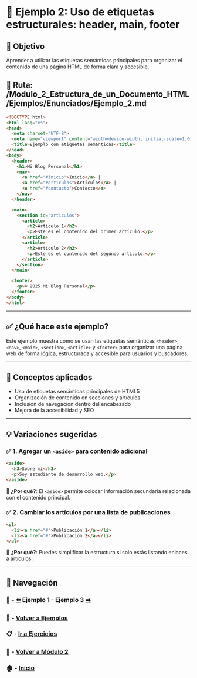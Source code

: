 # 🧪 Ejemplo 2: Uso de etiquetas estructurales: header, main, footer

## 🎯 Objetivo
Aprender a utilizar las etiquetas semánticas principales para organizar el contenido de una página HTML de forma clara y accesible.

## 📁 Ruta: /Modulo_2_Estructura_de_un_Documento_HTML/Ejemplos/Enunciados/Ejemplo_2.md

```html
<!DOCTYPE html>
<html lang="es">
<head>
  <meta charset="UTF-8">
  <meta name="viewport" content="width=device-width, initial-scale=1.0">
  <title>Ejemplo con etiquetas semánticas</title>
</head>
<body>
  <header>
    <h1>Mi Blog Personal</h1>
    <nav>
      <a href="#inicio">Inicio</a> |
      <a href="#articulos">Artículos</a> |
      <a href="#contacto">Contacto</a>
    </nav>
  </header>

  <main>
    <section id="articulos">
      <article>
        <h2>Artículo 1</h2>
        <p>Este es el contenido del primer artículo.</p>
      </article>
      <article>
        <h2>Artículo 2</h2>
        <p>Este es el contenido del segundo artículo.</p>
      </article>
    </section>
  </main>

  <footer>
    <p>© 2025 Mi Blog Personal</p>
  </footer>
</body>
</html>
```

---

## ✅ ¿Qué hace este ejemplo?
Este ejemplo muestra cómo se usan las etiquetas semánticas `<header>`, `<nav>`, `<main>`, `<section>`, `<article>` y `<footer>` para organizar una página web de forma lógica, estructurada y accesible para usuarios y buscadores.

---

## 🧠 Conceptos aplicados
- Uso de etiquetas semánticas principales de HTML5
- Organización de contenido en secciones y artículos
- Inclusión de navegación dentro del encabezado
- Mejora de la accesibilidad y SEO

---

## 💡 Variaciones sugeridas

### ✅ 1. Agregar un `<aside>` para contenido adicional
```html
<aside>
  <h3>Sobre mí</h3>
  <p>Soy estudiante de desarrollo web.</p>
</aside>
```
📌 **¿Por qué?**: El `<aside>` permite colocar información secundaria relacionada con el contenido principal.

### ✅ 2. Cambiar los artículos por una lista de publicaciones
```html
<ul>
  <li><a href="#">Publicación 1</a></li>
  <li><a href="#">Publicación 2</a></li>
</ul>
```
📌 **¿Por qué?**: Puedes simplificar la estructura si solo estás listando enlaces a artículos.

---

## 🔁 Navegación

### 🧪 - [⬅️](./Ejemplo_1.md) Ejemplo 1 - Ejemplo 3 [➡️](./Ejemplo_3.md)

### 🧪 - [Volver a Ejemplos](../README.md)

### 📋 - [Ir a Ejercicios](../../Ejercicios/README.md)

### 📘 - [Volver a Módulo 2](../../Modulo_2.md)

### 🏠 - [Inicio](../../../README.md)

